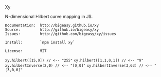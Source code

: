 Xy

N-dimensional Hilbert curve mapping in JS.

    Documentation:  http://bigeasy.github.io/xy
    Source:         http://github.io/bigeasy/xy
    Issues:         http://github.com/bigeasy/xy/issues

    Install:        `npm install xy`

    License:        MIT

`xy.hilbert([15,0]) // <-- "255"`
`xy.hilbert([1,1,0,1]) // <-- "9"`
`xy.hilbertInverse(2,0) // <-- "[0,0]"`
`xy.hilbertInverse(3,63) // <-- "[3,0,0]"`
